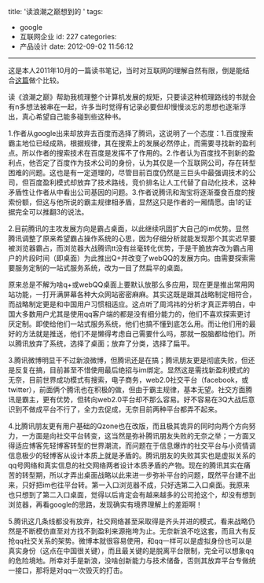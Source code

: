 title: '读浪潮之巅想到的 '
tags:
  - google
  - 互联网企业
id: 227
categories:
  - 产品设计
date: 2012-09-02 11:56:12
---

这是本人2011年10月的一篇读书笔记，当时对互联网的理解自然有限，倒是能结合[这篇](http://www.chaozh.com/thought-of-internet-in-2012/ "2012互联网哲思")做个比较。

读《浪潮之巅》帮助我梳理整个计算机发展的规矩，只要读这种梳理路线的书就会有n多想法被串在一起，许多当时觉得有记录必要但却慢慢淡忘的思想也逐渐浮出，真心希望自己能多碰到些这种书。

1.作者从google出来却放弃去百度而选择了腾讯，这说明了一个态度：1.百度搜索霸主地位已经成熟，根据规律，其在搜索上的发展必然停止，而需要寻找新的盈利点。所以作者的搜索技术在百度是发挥不了作用的。2.作者认为百度找不到新的盈利点，他否定了百度作为技术公司的身份，认为其仅是一个互联网公司，存在转型困难的问题。这也是有一定道理的，尽管目前百度仍然是三巨头中最强调技术的公司，但百度盈利模式却放弃了技术路线，竞价排名让人工代替了自动化技术，这种矛盾性让作者从中看出公司基因的问题。3.作者说腾讯和淘宝将逐渐蚕食百度的搜索份额，但这与他所说的霸主规律相矛盾，显然这只是作者的一厢情愿。由1的证据完全可以推翻3的说法。

2.目前腾讯的主攻发展方向是霸占桌面，以此继续巩固扩大自己的im优势。显然腾讯调整了原来希望霸占操作系统的心思，因为仔细分析就能发现那个其实迟早要被浏览器霸占，而浏览器大战腾讯tt没有丝毫转化优势，于是干脆放弃改为霸占用户的片段时间（即桌面）为此推出Q+并改变了webQQ的发展方向。由需要探索需要服务定制的一站式服务系统，改为一目了然扁平的桌面。

原来总是不解为啥q+或webQQ桌面上要默认放那么多应用，现在更是推出常用网站功能，一打开满屏幕各种大众网站密密麻麻。其实这既是跟其战略制定相符合，而战略制定更是和中国用户习惯相适应。这点听了周鸿祎的分析才真正弄明白，中国大多数用户尤其是使用qq客户端的都是没有细分能力的，他们不喜欢探索更讨厌定制。即使给他们一站式服务系统，他们也搞不懂到底怎么用。而让他们用的最好的方法就是推送，他们不是懒得考虑自己需要什么吗，那就一股脑都给他们。所以腾讯放弃了系统，选择了桌面；放弃了分类，选择了扁平。

3.腾讯微博明显干不过新浪微博，但腾讯还是在搞；腾讯朋友更是彻底失败，但还是反复在搞，目前甚至不惜使用最后绝招与im绑定。显然这是需找新盈利模式的无奈，目前世界成功模式有搜索，电子商务，web2.0社交平台（facebook，或twitter），前面俩个腾讯也在积极的做，但由于霸主规律，基本无望。社交方面腾讯是霸主，更有优势，但转向web2.0平台却不那么容易。好不容易在3Q大战后意识到不做成平台不行了，全力去促成，无奈目前两种平台都弄不起来。

4.比腾讯朋友更有用户基础的Qzone也在改版，而且极其诡异的同时向两个方向努力，一方面是向社交平台转变，这当然是弥补腾讯朋友失败的无奈之举；一方面又得适应博客先轻博客转型的世界潮流，而问题在于信息爆炸的社交平台与小资情调信息极少的轻博客从设计本质上就是矛盾的。腾讯朋友的失败其实也是虚拟关系的qq号网络和真实信息的社交网络两者设计本质矛盾的产物。现在的腾讯其实在痛苦的转型期，所以才弄出桌面战略以此来进一步弥补平台的问题，既然平台建不出来，只好把im也往平台转。第一入口浏览器不成，只好选第二入口桌面。我原来也只想到了第二入口桌面，觉得以后肯定会有越来越多的公司抢这个，却没有想到浏览器，再看google的思路，发现确实有境界理解上的差距啊！

5.腾讯这几条线都没有放弃，社交网络甚至采取得是齐头并进的模式，看来战略仍然是不断模仿直至对方找不到盈利来源拖垮为止。无奈新浪不吃这套，而且大有反抢qq社交关系的架势。微博本就很容易使用，和qq一样可以是虚拟身份也可以是真实身份（这点在中国很关键），而且最关键的是脱离平台限制，完全可以想象qq的危险境地。所幸对手是新浪，没啥创新能力与技术储备，否则其放弃平台专做统一接口，那将是对qq一次毁灭的打击。
